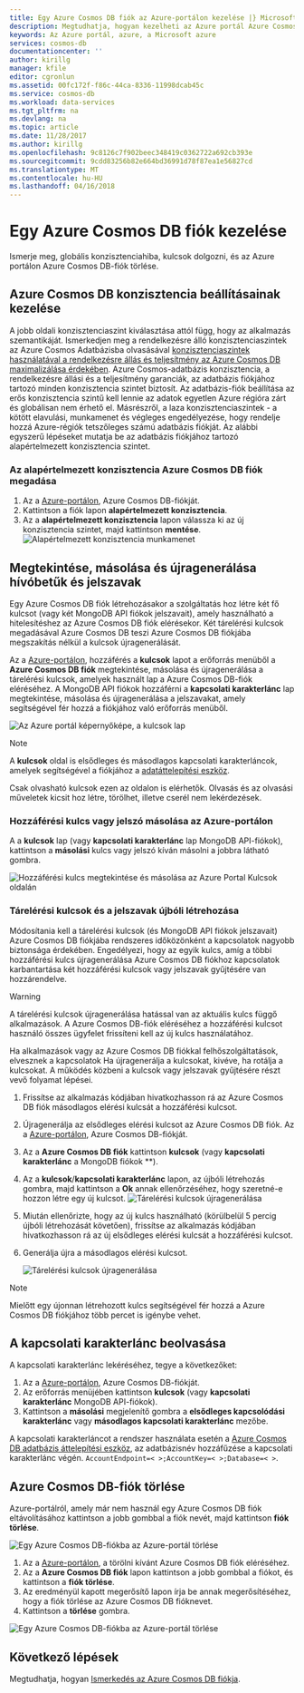 ```yaml
---
title: Egy Azure Cosmos DB fiók az Azure-portálon kezelése |} Microsoft Docs
description: Megtudhatja, hogyan kezelheti az Azure portál Azure Cosmos DB fiókját. Útmutató az Azure portál használatával megtekintése, másolása, törlés és hozzáférési fiókok található.
keywords: Az Azure portál, azure, a Microsoft azure
services: cosmos-db
documentationcenter: ''
author: kirillg
manager: kfile
editor: cgronlun
ms.assetid: 00fc172f-f86c-44ca-8336-11998dcab45c
ms.service: cosmos-db
ms.workload: data-services
ms.tgt_pltfrm: na
ms.devlang: na
ms.topic: article
ms.date: 11/28/2017
ms.author: kirillg
ms.openlocfilehash: 9c8126c7f902beec348419c0362722a692cb393e
ms.sourcegitcommit: 9cdd83256b82e664bd36991d78f87ea1e56827cd
ms.translationtype: MT
ms.contentlocale: hu-HU
ms.lasthandoff: 04/16/2018
---
```

# <a name="how-to-manage-an-azure-cosmos-db-account"></a>Egy Azure Cosmos DB fiók kezelése
Ismerje meg, globális konzisztenciahiba, kulcsok dolgozni, és az Azure portálon Azure Cosmos DB-fiók törlése.

## <a id="consistency"></a>Azure Cosmos DB konzisztencia beállításainak kezelése
A jobb oldali konzisztenciaszint kiválasztása attól függ, hogy az alkalmazás szemantikáját. Ismerkedjen meg a rendelkezésre álló konzisztenciaszintek az Azure Cosmos Adatbázisba olvasásával [konzisztenciaszintek használatával a rendelkezésre állás és teljesítmény az Azure Cosmos DB maximalizálása érdekében][consistency]. Azure Cosmos-adatbázis konzisztencia, a rendelkezésre állási és a teljesítmény garanciák, az adatbázis fiókjához tartozó minden konzisztencia szintet biztosít. Az adatbázis-fiók beállítása az erős konzisztencia szintű kell lennie az adatok egyetlen Azure régióra zárt és globálisan nem érhető el. Másrészről, a laza konzisztenciaszintek - a kötött elavulási, munkamenet és végleges engedélyezése, hogy rendelje hozzá Azure-régiók tetszőleges számú adatbázis fiókját. Az alábbi egyszerű lépéseket mutatja be az adatbázis fiókjához tartozó alapértelmezett konzisztencia szintet.

### <a name="to-specify-the-default-consistency-for-an-azure-cosmos-db-account"></a>Az alapértelmezett konzisztencia Azure Cosmos DB fiók megadása
1. Az a [Azure-portálon](https://portal.azure.com/), Azure Cosmos DB-fiókját.
2. Kattintson a fiók lapon **alapértelmezett konzisztencia**.
3. Az a **alapértelmezett konzisztencia** lapon válassza ki az új konzisztencia szintet, majd kattintson **mentése**.
    ![Alapértelmezett konzisztencia munkamenet][5]

## <a id="keys"></a>Megtekintése, másolása és újragenerálása hívóbetűk és jelszavak
Egy Azure Cosmos DB fiók létrehozásakor a szolgáltatás hoz létre két fő kulcsot (vagy két MongoDB API fiókok jelszavait), amely használható a hitelesítéshez az Azure Cosmos DB fiók elérésekor. Két tárelérési kulcsok megadásával Azure Cosmos DB teszi Azure Cosmos DB fiókjába megszakítás nélkül a kulcsok újragenerálását. 

Az a [Azure-portálon](https://portal.azure.com/), hozzáférés a **kulcsok** lapot a erőforrás menüből a **Azure Cosmos DB fiók** megtekintése, másolása és újragenerálása a tárelérési kulcsok, amelyek használt lap a Azure Cosmos DB-fiók eléréséhez. A MongoDB API fiókok hozzáférni a **kapcsolati karakterlánc** lap megtekintése, másolása és újragenerálása a jelszavakat, amely segítségével fér hozzá a fiókjához való erőforrás menüből.

![Az Azure portál képernyőképe, a kulcsok lap](./media/manage-account/keys.png)

> [!NOTE]
> A **kulcsok** oldal is elsődleges és másodlagos kapcsolati karakterláncok, amelyek segítségével a fiókjához a [adatáttelepítési eszköz](import-data.md).
> 
> 

Csak olvasható kulcsok ezen az oldalon is elérhetők. Olvasás és az olvasási műveletek kicsit hoz létre, törölhet, illetve cserél nem lekérdezések.

### <a name="copy-an-access-key-or-password-in-the-azure-portal"></a>Hozzáférési kulcs vagy jelszó másolása az Azure-portálon
A a **kulcsok** lap (vagy **kapcsolati karakterlánc** lap MongoDB API-fiókok), kattintson a **másolási** kulcs vagy jelszó kíván másolni a jobbra látható gombra.

![Hozzáférési kulcs megtekintése és másolása az Azure Portal Kulcsok oldalán](./media/manage-account/copykeys.png)

### <a name="regenerate-access-keys-and-passwords"></a>Tárelérési kulcsok és a jelszavak újbóli létrehozása
Módosítania kell a tárelérési kulcsok (és MongoDB API fiókok jelszavait) Azure Cosmos DB fiókjába rendszeres időközönként a kapcsolatok nagyobb biztonsága érdekében. Engedélyezi, hogy az egyik kulcs, amíg a többi hozzáférési kulcs újragenerálása Azure Cosmos DB fiókhoz kapcsolatok karbantartása két hozzáférési kulcsok vagy jelszavak gyűjtésére van hozzárendelve.

> [!WARNING]
> A tárelérési kulcsok újragenerálása hatással van az aktuális kulcs függő alkalmazások. A Azure Cosmos DB-fiók eléréséhez a hozzáférési kulcsot használó összes ügyfelet frissíteni kell az új kulcs használatához.
> 
> 

Ha alkalmazások vagy az Azure Cosmos DB fiókkal felhőszolgáltatások, elvesznek a kapcsolatok Ha újragenerálja a kulcsokat, kivéve, ha rotálja a kulcsokat. A működés közbeni a kulcsok vagy jelszavak gyűjtésére részt vevő folyamat lépései.

1. Frissítse az alkalmazás kódjában hivatkozhasson rá az Azure Cosmos DB fiók másodlagos elérési kulcsát a hozzáférési kulcsot.
2. Újragenerálja az elsődleges elérési kulcsot az Azure Cosmos DB fiók. Az a [Azure-portálon](https://portal.azure.com/), Azure Cosmos DB-fiókját.
3. Az a **Azure Cosmos DB fiók** kattintson **kulcsok** (vagy **kapcsolati karakterlánc** a MongoDB fiókok **).
4. Az a **kulcsok**/**kapcsolati karakterlánc** lapon, az újbóli létrehozás gombra, majd kattintson a **Ok** annak ellenőrzéséhez, hogy szeretné-e hozzon létre egy új kulcsot.
    ![Tárelérési kulcsok újragenerálása](./media/manage-account/regenerate-keys.png)
5. Miután ellenőrizte, hogy az új kulcs használható (körülbelül 5 percig újbóli létrehozását követően), frissítse az alkalmazás kódjában hivatkozhasson rá az új elsődleges elérési kulcsát a hozzáférési kulcsot.
6. Generálja újra a másodlagos elérési kulcsot.
   
    ![Tárelérési kulcsok újragenerálása](./media/manage-account/regenerate-secondary-key.png)

> [!NOTE]
> Mielőtt egy újonnan létrehozott kulcs segítségével fér hozzá a Azure Cosmos DB fiókjához több percet is igénybe vehet.
> 
> 

## <a name="get-the-connection-string"></a>A kapcsolati karakterlánc beolvasása
A kapcsolati karakterlánc lekéréséhez, tegye a következőket: 

1. Az a [Azure-portálon](https://portal.azure.com), Azure Cosmos DB-fiókját.
2. Az erőforrás menüjében kattintson **kulcsok** (vagy **kapcsolati karakterlánc** MongoDB API-fiókok).
3. Kattintson a **másolási** megjelenítő gombra a **elsődleges kapcsolódási karakterlánc** vagy **másodlagos kapcsolati karakterlánc** mezőbe. 

A kapcsolati karakterláncot a rendszer használata esetén a [Azure Cosmos DB adatbázis áttelepítési eszköz](import-data.md), az adatbázisnév hozzáfűzése a kapcsolati karakterlánc végén. `AccountEndpoint=< >;AccountKey=< >;Database=< >`.

## <a id="delete"></a> Azure Cosmos DB-fiók törlése
Azure-portálról, amely már nem használ egy Azure Cosmos DB fiók eltávolításához kattintson a jobb gombbal a fiók nevét, majd kattintson **fiók törlése**.

![Egy Azure Cosmos DB-fiókba az Azure-portál törlése](./media/manage-account/deleteaccount.png)

1. Az a [Azure-portálon](https://portal.azure.com/), a törölni kívánt Azure Cosmos DB fiók eléréséhez.
2. Az a **Azure Cosmos DB fiók** lapon kattintson a jobb gombbal a fiókot, és kattintson a **fiók törlése**. 
3. Az eredményül kapott megerősítő lapon írja be annak megerősítéséhez, hogy a fiók törlése az Azure Cosmos DB fióknevet.
4. Kattintson a **törlése** gombra.

![Egy Azure Cosmos DB-fiókba az Azure-portál törlése](./media/manage-account/delete-account-confirm.png)

## <a id="next"></a>Következő lépések
Megtudhatja, hogyan [Ismerkedés az Azure Cosmos DB fiókja](http://go.microsoft.com/fwlink/p/?LinkId=402364).

<!--Image references-->
[5]: ./media/manage-account/documentdb_change_consistency-1.png

<!--Reference style links - using these makes the source content way more readable than using inline links-->
[bcdr]: https://azure.microsoft.com/documentation/articles/best-practices-availability-paired-regions/
[consistency]: consistency-levels.md
[azureregions]: https://azure.microsoft.com/regions/#services
[offers]: https://azure.microsoft.com/pricing/details/cosmos-db/
